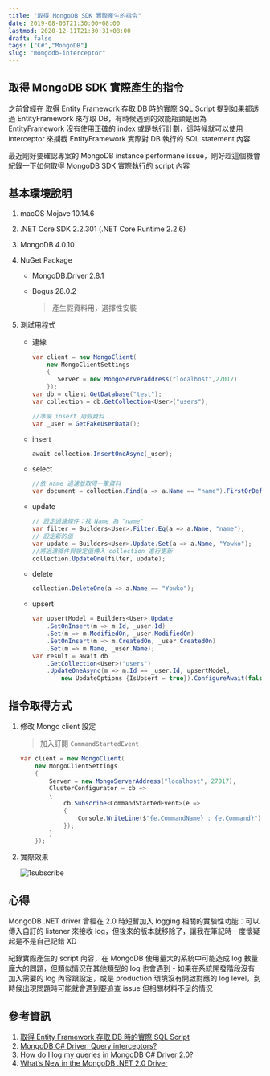 ```yaml
---
title: "取得 MongoDB SDK 實際產生的指令"
date: 2019-08-03T21:30:00+08:00
lastmod: 2020-12-11T21:30:31+08:00
draft: false
tags: ["C#","MongoDB"]
slug: "mongodb-interceptor"
---
```


## 取得 MongoDB SDK 實際產生的指令

之前曾經在 [取得 Entity Framework 存取 DB 時的實際 SQL Script](/entityframework-log-sql/) 提到如果都透過 EntityFramework 來存取 DB，有時候遇到的效能瓶頸是因為 EntityFramework 沒有使用正確的 index 或是執行計劃，這時候就可以使用 interceptor 來攔截 EntityFramework 實際對 DB 執行的 SQL statement 內容

最近剛好要確認專案的 MongoDB instance performane issue，剛好趁這個機會紀錄一下如何取得 MongoDB SDK 實際執行的 script 內容

## 基本環境說明

1. macOS Mojave 10.14.6
2. .NET Core SDK 2.2.301 (.NET Core Runtime 2.2.6)
3. MongoDB 4.0.10
4. NuGet Package

    - MongoDB.Driver 2.8.1
    - Bogus 28.0.2

        > 產生假資料用，選擇性安裝

5. 測試用程式

    - 連線

        ```cs
        var client = new MongoClient(
            new MongoClientSettings
            {
               Server = new MongoServerAddress("localhost",27017)
            });
        var db = client.GetDatabase("test");
        var collection = db.GetCollection<User>("users");

        //準備 insert 用假資料
        var _user = GetFakeUserData();
        ```

    - insert

        ```cs
        await collection.InsertOneAsync(_user);
        ```

    - select

        ```cs
        //依 name 過濾並取得一筆資料
        var document = collection.Find(a => a.Name == "name").FirstOrDefault();
        ```

    - update

        ```cs
        // 設定過濾條件：找 Name 為 "name"
        var filter = Builders<User>.Filter.Eq(a => a.Name, "name");
        // 設定新的值
        var update = Builders<User>.Update.Set(a => a.Name, "Yowko");
        //將過濾條件與設定值傳入 collection 進行更新
        collection.UpdateOne(filter, update);
        ```

    - delete

        ```cs
        collection.DeleteOne(a => a.Name == "Yowko");
        ```

    - upsert

        ```cs
        var upsertModel = Builders<User>.Update
            .SetOnInsert(m => m.Id, _user.Id)
            .Set(m => m.ModifiedOn, _user.ModifiedOn)
            .SetOnInsert(m => m.CreatedOn, _user.CreatedOn)
            .Set(m => m.Name, _user.Name);
        var result = await db
            .GetCollection<User>("users")
            .UpdateOneAsync(m => m.Id == _user.Id, upsertModel,
                new UpdateOptions {IsUpsert = true}).ConfigureAwait(false);
        ```

## 指令取得方式

1. 修改 Mongo client 設定

    >加入訂閱 `CommandStartedEvent`

    ```cs
    var client = new MongoClient(
        new MongoClientSettings
        {
            Server = new MongoServerAddress("localhost", 27017),
            ClusterConfigurator = cb =>
            {
                cb.Subscribe<CommandStartedEvent>(e =>
                {
                    Console.WriteLine($"{e.CommandName} : {e.Command}");
                });
            }
        });
    ```

2. 實際效果

    ![1subscribe](https://user-images.githubusercontent.com/3851540/62420447-1940cb00-b6c5-11e9-90e0-8381ff79c85b.png)

## 心得

MongoDB .NET driver 曾經在 2.0 時短暫加入 logging 相關的實驗性功能：可以傳入自訂的 listener 來接收 log，但後來的版本就移除了，讓我在筆記時一度懷疑起是不是自己記錯 XD

紀錄實際產生的 script 內容，在 MongoDB 使用量大的系統中可能造成 log 數量龐大的問題，但類似情況在其他類型的 log 也會遇到 - 如果在系統開發階段沒有加入需要的 log 內容跟設定，或是 production 環境沒有開啟對應的 log level，到時候出現問題時可能就會遇到要追查 issue 但相關材料不足的情況

## 參考資訊

1. [取得 Entity Framework 存取 DB 時的實際 SQL Script](/entityframework-log-sql/)
2. [MongoDB C# Driver: Query interceptors?](https://stackoverflow.com/questions/48947260/mongodb-c-sharp-driver-query-interceptors)
3. [How do I log my queries in MongoDB C# Driver 2.0?](https://stackoverflow.com/questions/30333925/how-do-i-log-my-queries-in-mongodb-c-sharp-driver-2-0)
4. [What’s New in the MongoDB .NET 2.0 Driver](http://mongodb.github.io/mongo-csharp-driver/2.0/what_is_new/#logging)

